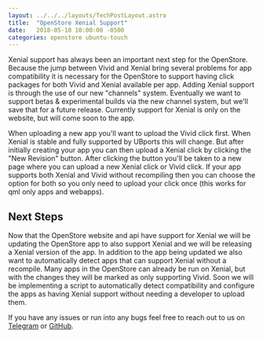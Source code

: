 ```yaml
---
layout: ../../../layouts/TechPostLayout.astro
title:  "OpenStore Xenial Support"
date:   2018-05-10 10:00:00 -0500
categories: openstore ubuntu-touch
---
```


Xenial support has always been an important next step for the OpenStore. Because
the jump between Vivid and Xenial bring several problems for app compatibility
it is necessary for the OpenStore to support having click packages for both
Vivid and Xenial available per app. Adding Xenial support is through the use of
our new "channels" system. Eventually we want to support betas & experimental
builds via the new channel system, but we'll save that for a future release.
Currently support for Xenial is only on the website, but will come soon to the
app.

When uploading a new app you'll want to upload the Vivid click first. When
Xenial is stable and fully supported by UBports this will change. But after
initially creating your app you can then upload a Xenial click by clicking the
"New Revision" button. After clicking the button you'll be taken to a new page
where you can upload a new Xenial click or Vivid click. If your app supports
both Xenial and Vivid without recompiling then you can choose the option for
both so you only need to upload your click once (this works for qml only apps
and webapps).

## Next Steps

Now that the OpenStore website and api have support for Xenial we will be
updating the OpenStore app to also support Xenial and we will be releasing a
Xenial version of the app. In addition to the app being updated we also want to
automatically detect apps that can support Xenial without a recompile. Many
apps in the OpenStore can already be run on Xenial, but with the changes they
will be marked as only supporting Vivid. Soon we will be implementing a script
to automatically detect compatibility and configure the apps as having Xenial
support without needing a developer to upload them.

If you have any issues or run into any bugs feel free to reach out to us on
[Telegram](https://open-store.io/telegram) or
[GitHub](https://github.com/UbuntuOpenStore/openstore-meta/issues).
